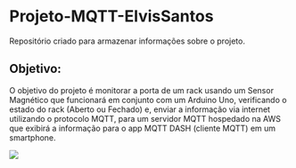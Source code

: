 # Projeto-MQTT-ElvisSantos
 Repositório criado para armazenar informações sobre o projeto.
## Objetivo:
O objetivo do projeto é monitorar a porta de um rack usando um Sensor Magnético que funcionará em conjunto com um Arduino Uno, verificando o estado do rack (Aberto ou Fechado) e, enviar a informação via internet utilizando o protocolo MQTT, para um servidor MQTT hospedado na AWS que exibirá a informação para o app MQTT DASH (cliente MQTT) em um smartphone.

![](images/filenam%20Projeto-MQTT.jpge)
